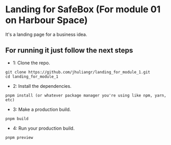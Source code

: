 # Landing for SafeBox (For module 01 on Harbour Space)

It's a landing page for a business idea.

## For running it just follow the next steps
- 1: Clone the repo.

```batch
git clone https://github.com/jhuliangr/landing_for_module_1.git
cd landing_for_module_1
```
- 2: Install the dependencies. 
```batch
pnpm install (or whatever package manager you're using like npm, yarn, etc)
```
- 3: Make a production build. 
```batch
pnpm build
```
- 4: Run your production build. 
```batch
pnpm preview
```